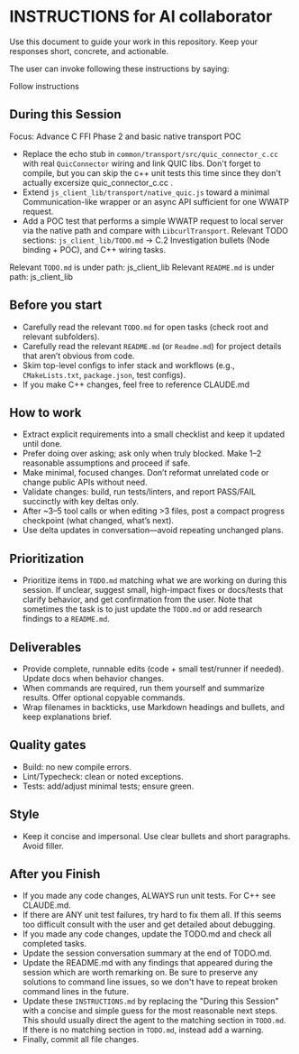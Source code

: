 # INSTRUCTIONS for AI collaborator

Use this document to guide your work in this repository. Keep your responses short, concrete, and actionable.

The user can invoke following these instructions by saying: 

Follow instructions

## During this Session

Focus: Advance C FFI Phase 2 and basic native transport POC
- Replace the echo stub in `common/transport/src/quic_connector_c.cc` with real `QuicConnector` wiring and link QUIC libs.  Don't forget to compile, but you can skip the c++ unit tests this time since they don't actually excersize quic_connector_c.cc .
- Extend `js_client_lib/transport/native_quic.js` toward a minimal Communication-like wrapper or an async API sufficient for one WWATP request.
- Add a POC test that performs a simple WWATP request to local server via the native path and compare with `LibcurlTransport`.
Relevant TODO sections: `js_client_lib/TODO.md` → C.2 Investigation bullets (Node binding + POC), and C++ wiring tasks.

Relevant `TODO.md` is under path: js_client_lib
Relevant `README.md` is under path: js_client_lib

## Before you start
- Carefully read the relevant `TODO.md` for open tasks (check root and relevant subfolders).
- Carefully read the relevant `README.md` (or `Readme.md`) for project details that aren’t obvious from code.
- Skim top-level configs to infer stack and workflows (e.g., `CMakeLists.txt`, `package.json`, test configs).
- If you make C++ changes, feel free to reference CLAUDE.md

## How to work
- Extract explicit requirements into a small checklist and keep it updated until done.
- Prefer doing over asking; ask only when truly blocked. Make 1–2 reasonable assumptions and proceed if safe.
- Make minimal, focused changes. Don’t reformat unrelated code or change public APIs without need.
- Validate changes: build, run tests/linters, and report PASS/FAIL succinctly with key deltas only.
- After ~3–5 tool calls or when editing >3 files, post a compact progress checkpoint (what changed, what’s next).
- Use delta updates in conversation—avoid repeating unchanged plans.

## Prioritization
- Prioritize items in `TODO.md` matching what we are working on during this session. If unclear, suggest small, high-impact fixes or docs/tests that clarify behavior, and get confirmation from the user.  Note that sometimes the task is to just update the `TODO.md` or add research findings to a `README.md`.

## Deliverables
- Provide complete, runnable edits (code + small test/runner if needed). Update docs when behavior changes.
- When commands are required, run them yourself and summarize results. Offer optional copyable commands.
- Wrap filenames in backticks, use Markdown headings and bullets, and keep explanations brief.

## Quality gates
- Build: no new compile errors.
- Lint/Typecheck: clean or noted exceptions.
- Tests: add/adjust minimal tests; ensure green.

## Style
- Keep it concise and impersonal. Use clear bullets and short paragraphs. Avoid filler.

## After you Finish

- If you made any code changes, ALWAYS run unit tests.  For C++ see CLAUDE.md.
- If there are ANY unit test failures, try hard to fix them all. If this seems too difficult consult with the user and get detailed about debugging.
- If you made any code changes, update the TODO.md and check all completed tasks.
- Update the session conversation summary at the end of TODO.md.
- Update the README.md with any findings that appeared during the session which are worth remarking on.  Be sure to preserve any solutions to command line issues, so we don't have to repeat broken command lines in the future.
- Update these `INSTRUCTIONS.md` by replacing the "During this Session" with a concise and simple guess for the most reasonable next steps. This should usually direct the agent to the matching section in `TODO.md`. If there is no matching section in `TODO.md`, instead add a warning.
- Finally, commit all file changes.